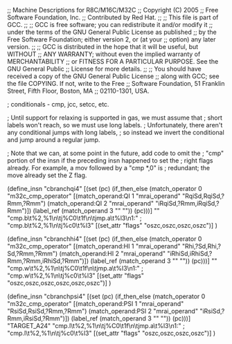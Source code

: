;; Machine Descriptions for R8C/M16C/M32C
;; Copyright (C) 2005
;; Free Software Foundation, Inc.
;; Contributed by Red Hat.
;;
;; This file is part of GCC.
;;
;; GCC is free software; you can redistribute it and/or modify it
;; under the terms of the GNU General Public License as published
;; by the Free Software Foundation; either version 2, or (at your
;; option) any later version.
;;
;; GCC is distributed in the hope that it will be useful, but WITHOUT
;; ANY WARRANTY; without even the implied warranty of MERCHANTABILITY
;; or FITNESS FOR A PARTICULAR PURPOSE.  See the GNU General Public
;; License for more details.
;;
;; You should have received a copy of the GNU General Public License
;; along with GCC; see the file COPYING.  If not, write to the Free
;; Software Foundation, 51 Franklin Street, Fifth Floor, Boston, MA
;; 02110-1301, USA.

; conditionals - cmp, jcc, setcc, etc.

; Until support for relaxing is supported in gas, we must assume that
; short labels won't reach, so we must use long labels.
; Unfortunately, there aren't any conditional jumps with long labels,
; so instead we invert the conditional and jump around a regular jump.

; Note that we can, at some point in the future, add code to omit the
; "cmp" portion of the insn if the preceding insn happened to set the
; right flags already.  For example, a mov followed by a "cmp *,0" is
; redundant; the move already set the Z flag.

(define_insn "cbranchqi4"
  [(set (pc) (if_then_else
	      (match_operator 0 "m32c_cmp_operator"
			      [(match_operand:QI 1 "mrai_operand" "RqiSd,RqiSd,?Rmm,?Rmm")
			       (match_operand:QI 2 "mrai_operand" "iRqiSd,?Rmm,iRqiSd,?Rmm")])
              (label_ref (match_operand 3 "" ""))
	      (pc)))]
  ""
  "cmp.b\t%2,%1\n\tj%C0\t1f\n\tjmp.a\t%l3\n1:"
;  "cmp.b\t%2,%1\n\tj%c0\t%l3"
  [(set_attr "flags" "oszc,oszc,oszc,oszc")]
  )

(define_insn "cbranchhi4"
  [(set (pc) (if_then_else
	      (match_operator 0 "m32c_cmp_operator"
			      [(match_operand:HI 1 "mrai_operand" "Rhi,?Sd,Rhi,?Sd,?Rmm,?Rmm")
			       (match_operand:HI 2 "mrai_operand" "iRhiSd,iRhiSd,?Rmm,?Rmm,iRhiSd,?Rmm")])
              (label_ref (match_operand 3 "" ""))
	      (pc)))]
  ""
  "cmp.w\t%2,%1\n\tj%C0\t1f\n\tjmp.a\t%l3\n1:"
;  "cmp.w\t%2,%1\n\tj%c0\t%l3"
  [(set_attr "flags" "oszc,oszc,oszc,oszc,oszc,oszc")]
  )

(define_insn "cbranchpsi4"
  [(set (pc) (if_then_else
	      (match_operator 0 "m32c_cmp_operator"
			      [(match_operand:PSI 1 "mrai_operand" "RsiSd,RsiSd,?Rmm,?Rmm")
			       (match_operand:PSI 2 "mrai_operand" "iRsiSd,?Rmm,iRsiSd,?Rmm")])
              (label_ref (match_operand 3 "" ""))
	      (pc)))]
  "TARGET_A24"
  "cmp.l\t%2,%1\n\tj%C0\t1f\n\tjmp.a\t%l3\n1:"
;  "cmp.l\t%2,%1\n\tj%c0\t%l3"
  [(set_attr "flags" "oszc,oszc,oszc,oszc")]
  )
